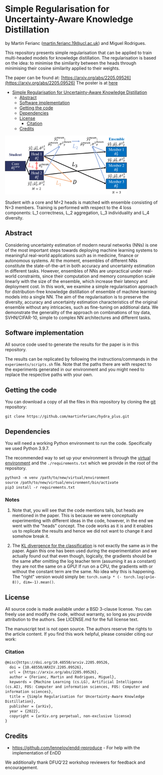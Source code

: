 # Simple Regularisation for Uncertainty-Aware Knowledge Distillation

by Martin Ferianc (martin.ferianc.19@ucl.ac.uk) and Miguel Rodrigues.

This repository presents simple regularisation that can be applied to train multi-headed models for knowledge distillation. The regularisation is based on the idea: to minimise the similarity between the heads through minimising their cosine similarity applied to their weights.

The paper can be found at: [https://arxiv.org/abs/2205.09526](https://arxiv.org/abs/2205.09526)
The poster is at [here](./poster.pdf)

- [Simple Regularisation for Uncertainty-Aware Knowledge Distillation](#simple-regularisation-for-uncertainty-aware-knowledge-distillation)
  - [Abstract](#abstract)
  - [Software implementation](#software-implementation)
  - [Getting the code](#getting-the-code)
  - [Dependencies](#dependencies)
  - [License](#license)
    - [Citation](#citation)
  - [Credits](#credits)

<img src="figs/method.png" alt="drawing" style="width:400px;"/>

Student with a core and M=2 heads is matched with ensemble consisting of N=3 members. Training is performed with respect to the 4 loss components: L_1 correctness,  L_2 aggregation, L_3 individuality and L_4 diversity.

## Abstract

Considering uncertainty estimation of modern neural networks (NNs) is one of the most important steps towards deploying machine learning systems to meaningful real-world applications such as in medicine, finance or autonomous systems. At the moment, ensembles of different NNs constitute the state-of-the-art in both accuracy and uncertainty estimation in different tasks. However, ensembles of NNs are unpractical under real-world constraints, since their computation and memory consumption scale linearly with the size of the ensemble, which increase their latency and deployment cost. In this work, we examine a simple regularisation approach for distribution-free knowledge distillation of ensemble of machine learning models into a single NN. The aim of the regularisation is to preserve the diversity, accuracy and uncertainty estimation characteristics of the original ensemble without any intricacies, such as fine-tuning on additional data. We demonstrate the generality of the approach on combinations of toy data, SVHN/CIFAR-10, simple to complex NN architectures and different tasks.

## Software implementation

All source code used to generate the results for the paper is in this repository.

The results can be replicated by following the instructions/commands in the `experiments/scripts.sh` file. Note that the paths there are with respect to the experiments generated in our environment and you might need to replace the respective paths with your own.

## Getting the code

You can download a copy of all the files in this repository by cloning the [git](https://git-scm.com/) repository:

    git clone https://github.com/martinferianc/hydra_plus.git

## Dependencies

You will need a working Python environment to run the code. Specifically we used Python 3.9.7.

The recommended way to set up your environment is through the [virtual environment](https://docs.python.org/3/library/venv.html#:~:text=A%20virtual%20environment%20is%20a,part%20of%20your%20operating%20system.) and the `./requirements.txt` which we provide in the root of the repository. 

```
python3 -m venv /path/to/new/virtual/environment
source /path/to/new/virtual/environment/bin/activate
pip3 install -r requirements.txt
```

### Notes 

1. Note that, you will see that the code mentions tails, but heads are mentioned in the paper. This is because we were conceptually experimenting with different ideas in the code, however, in the end we went with the "heads" concept. The code works as it is and it enables us to replicate the results and hence we did not want to change it and somehow break it.

2. The [KL divergence for the classification](https://github.com/martinferianc/hydra_plus/blob/main/kd/training/losses.py#L5) is not exactly the same as in the paper. Again this one has been used during the experimentation and we actually found out that even though, logically, the gradients should be the same after omitting the log teacher term (assuming it as a constant) they are not the same on a GPU! If run on a CPU, the gradients with or without the constant term are the same. No idea why this is happening. The "right" version would simply be: `torch.sum(p * (- torch.log(q+1e-8)), dim=-1).mean()`.

## License

All source code is made available under a BSD 3-clause license. You can freely use and modify the code, without warranty, so long as you provide attribution to the authors. See LICENSE.md for the full license text.

The manuscript text is not open source. The authors reserve the rights to the article content. If you find this work helpful, please consider citing our work:

### Citation

```
@misc{https://doi.org/10.48550/arxiv.2205.09526,
  doi = {10.48550/ARXIV.2205.09526},
  url = {https://arxiv.org/abs/2205.09526},
  author = {Ferianc, Martin and Rodrigues, Miguel},
  keywords = {Machine Learning (cs.LG), Artificial Intelligence (cs.AI), FOS: Computer and information sciences, FOS: Computer and information sciences},
  title = {Simple Regularisation for Uncertainty-Aware Knowledge Distillation},
  publisher = {arXiv},
  year = {2022},
  copyright = {arXiv.org perpetual, non-exclusive license}
}
```

## Credits

- https://github.com/lennelov/endd-reproduce - For help with the implementation of EnDD

We additionally thank DFUQ'22 workshop reviewers for feedback and encouragement.
